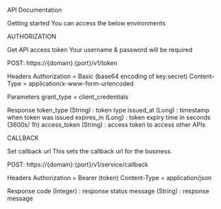 API Documentation

Getting started
You can access the below environments

AUTHORIZATION

Get API access token
Your username & password will be required

POST: https://{domain}:{port}/v1/token

Headers
Authorization = Basic (base64 encoding of key:secret)
Content-Type = application/x-www-form-urlencoded

Parameters
grant_type = client_credentials

Response
token_type (String) : token type
issued_at (Long) : timestamp when token was issued
expires_in (Long) : token expiry time in seconds (3600s/ 1h)
access_token (String) : access token to access other APIs

CALLBACK

Set callback url
This sets the callback url for the business.

POST: https://{domain}:{port}/v1/service/callback

Headers
Authorization = Bearer (token)
Content-Type = application/json

Response
code (Integer) : response status
message (String) : response message
